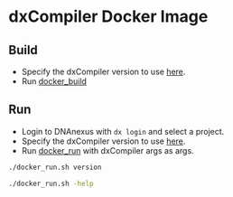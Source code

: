 # dxCompiler Docker Image

## Build

- Specify the dxCompiler version to use [here](./docker.env).
- Run [docker_build](./docker_build.sh)

## Run

- Login to DNAnexus with `dx login` and select a project.
- Specify the dxCompiler version to use [here](./docker.env).
- Run [docker_run](./docker_run.sh) with dxCompiler args as args.

```bash
./docker_run.sh version
```

```bash
./docker_run.sh -help  
```
